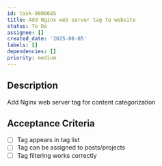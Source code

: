 ```yaml
---
id: task-0000685
title: Add Nginx web server tag to website
status: To Do
assignee: []
created_date: '2025-08-05'
labels: []
dependencies: []
priority: medium
---
```


## Description

Add Nginx web server tag for content categorization

## Acceptance Criteria

- [ ] Tag appears in tag list
- [ ] Tag can be assigned to posts/projects
- [ ] Tag filtering works correctly
